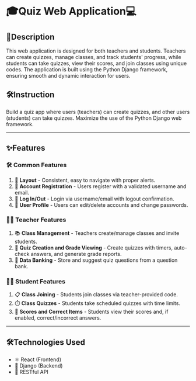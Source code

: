 <!DOCTYPE html>
<html lang="en">
<head>
    <meta charset="UTF-8">
</head>
<body>

<h1>🎓Quiz Web Application💻</h1>

  <h2>📝Description</h2>
    <p>This web application is designed for both teachers and students. Teachers can create quizzes, manage classes, and track students' progress, while students can take quizzes, view their scores, and join classes using unique codes. The application is built using the Python Django framework, ensuring smooth and dynamic interaction for users.</p>

  <h2>🛠️Instruction </h2>
    <p>Build a quiz app where users (teachers) can create quizzes, and other users (students) can take quizzes. Maximize the use of the Python Django web framework.</p>

  <hr>

  <h2>✨Features </h2>

<h3>🛠️ Common Features</h3>
<ol>
    <li>📱 <strong>Layout</strong> - Consistent, easy to navigate with proper alerts.</li>
    <li>📝 <strong>Account Registration</strong> - Users register with a validated username and email.</li>
    <li>🔑 <strong>Log In/Out</strong> - Login via username/email with logout confirmation.</li>
    <li>👤 <strong>User Profile</strong> - Users can edit/delete accounts and change passwords.</li>
</ol>

<h3>👨‍🏫 Teacher Features</h3>
<ol>
    <li>📚 <strong>Class Management</strong> - Teachers create/manage classes and invite students.</li>
    <li>📝 <strong>Quiz Creation and Grade Viewing</strong> - Create quizzes with timers, auto-check answers, and generate grade reports.</li>
    <li>💾 <strong>Data Banking</strong> - Store and suggest quiz questions from a question bank.</li>
</ol>

<h3>👩‍🎓 Student Features</h3>
<ol>
    <li>📋 <strong>Class Joining</strong> - Students join classes via teacher-provided code.</li>
    <li>⏱️ <strong>Class Quizzes</strong> - Students take scheduled quizzes with time limits.</li>
    <li>🎯 <strong>Scores and Correct Items</strong> - Students view their scores and, if enabled, correct/incorrect answers.</li>
</ol>

<hr>


  <h2>🛠️Technologies Used </h2>
    <ul>
        <li>⚛️ React (Frontend)</li>
        <li>🐍 Django (Backend)</li>
        <li>📡 RESTful API</li>
    </ul>

</body>
</html>
